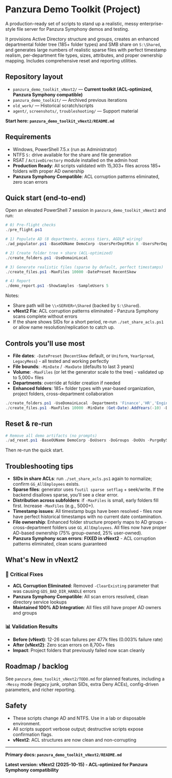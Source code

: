 # Panzura Demo Toolkit (Project)

A production-ready set of scripts to stand up a realistic, messy enterprise-style file server for Panzura Symphony demos and testing.

It provisions Active Directory structure and groups, creates an enhanced departmental folder tree (185+ folder types) and SMB share on `S:\Shared`, and generates large numbers of realistic sparse files with perfect timestamp realism, per-department file types, sizes, attributes, and proper ownership mapping. Includes comprehensive reset and reporting utilities.

## Repository layout

- `panzura_demo_toolkit_vNext2/` — **Current toolkit (ACL-optimized, Panzura Symphony compatible)**
- `panzura_demo_toolkit/` — Archived previous iterations
- `old_work/` — Historical scratch/scripts
- `agent/`, `screenshots/`, `troubleshooting/` — Support material

**Start here: `panzura_demo_toolkit_vNext2/README.md`**

## Requirements

- Windows, PowerShell 7.5.x (run as Administrator)
- NTFS `S:` drive available for the share and file generation
- RSAT / `ActiveDirectory` module installed on the admin host
- **Production Ready**: All scripts validated with 15,303+ files across 185+ folders with proper AD ownership
- **Panzura Symphony Compatible**: ACL corruption patterns eliminated, zero scan errors

## Quick start (end‑to‑end)

Open an elevated PowerShell 7 session in `panzura_demo_toolkit_vNext2` and run:

```powershell
# 0) Pre-flight checks
./pre_flight.ps1

# 1) Populate AD (8 departments, access tiers, AGDLP wiring)
./ad_populator.ps1 -BaseOUName DemoCorp -UsersPerDeptMin 8 -UsersPerDeptMax 75 -CreateAccessTiers -CreateAGDLP -ProjectsPerDeptMin 1 -ProjectsPerDeptMax 4 -VerboseSummary

# 2) Create folder tree + share (ACL-optimized)
./create_folders.ps1 -UseDomainLocal

# 3) Generate realistic files (sparse by default, perfect timestamps)
./create_files.ps1 -MaxFiles 10000 -DatePreset RecentSkew

# 4) Report
./demo_report.ps1 -ShowSamples -SampleUsers 5
```

Notes:

- Share path will be `\\<SERVER>\Shared` (backed by `S:\Shared`).
- **vNext2 Fix**: ACL corruption patterns eliminated - Panzura Symphony scans complete without errors
- If the share shows SIDs for a short period, re-run `./set_share_acls.ps1` or allow name resolution/replication to catch up.

## Controls you'll use most

- **File dates**: `-DatePreset` (`RecentSkew` default, or `Uniform`, `YearSpread`, `LegacyMess`) - all tested and working perfectly
- **File bounds**: `-MinDate` / `-MaxDate` (defaults to last 3 years)
- **Volume**: `-MaxFiles` (or let the generator scale to the tree) - validated up to 5,000+ files
- **Departments**: override at folder creation if needed
- **Enhanced folders**: 185+ folder types with year-based organization, project folders, cross-department collaboration

```powershell
./create_folders.ps1 -UseDomainLocal -Departments 'Finance','HR','Engineering','Sales','Legal','IT','Ops','Marketing'
./create_files.ps1 -MaxFiles 10000 -MinDate (Get-Date).AddYears(-10) -DatePreset Uniform
```

## Reset & re‑run

```powershell
# Remove all demo artifacts (no prompts)
./ad_reset.ps1 -BaseOUName DemoCorp -DoUsers -DoGroups -DoOUs -PurgeBySamPrefixes -Confirm:$false -VerboseSummary
```

Then re-run the quick start.

## Troubleshooting tips

- **SIDs in share ACLs**: run `./set_share_acls.ps1` again to normalize; confirm `GG_AllEmployees` exists.
- **Sparse files**: generator uses `fsutil sparse setflag` + seek/write. If the backend disallows sparse, you'll see a clear error.
- **Distribution across subfolders**: if `-MaxFiles` is small, early folders fill first. Increase `-MaxFiles` (e.g., 5000+).
- **Timestamp issues**: All timestamp bugs have been resolved - files now have perfect historical timestamps with no current date contamination.
- **File ownership**: Enhanced folder structure properly maps to AD groups - cross-department folders use `GG_AllEmployees`. All files now have proper AD-based ownership (75% group-owned, 25% user-owned).
- **Panzura Symphony scan errors**: **FIXED in vNext2** - ACL corruption patterns eliminated, clean scans guaranteed

## What's New in vNext2

### 🔧 **Critical Fixes**
- **ACL Corruption Eliminated**: Removed `-ClearExisting` parameter that was causing `GDS_BAD_DIR_HANDLE` errors
- **Panzura Symphony Compatible**: All scan errors resolved, clean directory service lookups
- **Maintained 100% AD Integration**: All files still have proper AD owners and groups

### 📊 **Validation Results**
- **Before (vNext)**: 12-26 scan failures per 477k files (0.003% failure rate)
- **After (vNext2)**: Zero scan errors on 8,700+ files
- **Impact**: Project folders that previously failed now scan cleanly

## Roadmap / backlog

See `panzura_demo_toolkit_vNext2/TODO.md` for planned features, including a `-Messy` mode (legacy junk, orphan SIDs, extra Deny ACEs), config-driven parameters, and richer reporting.

## Safety

- These scripts change AD and NTFS. Use in a lab or disposable environment.
- All scripts support verbose output; destructive scripts expose confirmation flags.
- **vNext2**: ACL structures are now clean and non-corrupting

---

**Primary docs: `panzura_demo_toolkit_vNext2/README.md`**

**Latest version: vNext2 (2025-10-15) - ACL-optimized for Panzura Symphony compatibility**